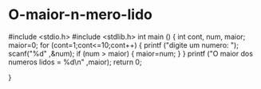 # O-maior-n-mero-lido

#include <stdio.h>
#include <stdlib.h>
int main ()
{
	int cont, num, maior;
	maior=0;
	for (cont=1;cont<=10;cont++)
	{
		printf ("digite um numero: ");
		scanf("%d" ,&num);
		if (num > maior)
		{
			maior=num;
		}
	}
	printf ("O maior dos numeros lidos = %d\n" ,maior); 
	return 0;
	
}
